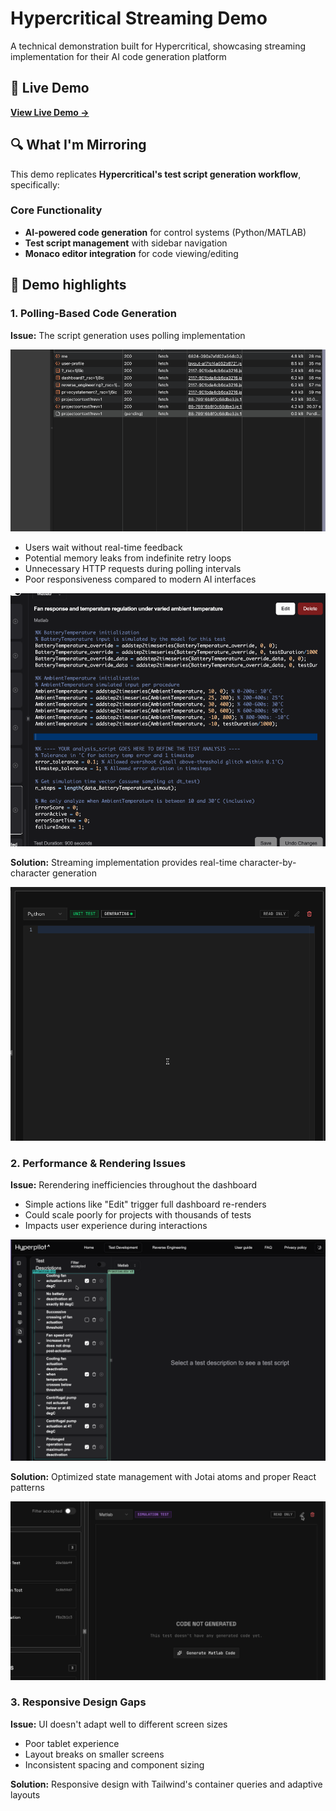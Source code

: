 # Hypercritical Streaming Demo

A technical demonstration built for Hypercritical, showcasing streaming implementation for their AI code generation platform

## 🚀 Live Demo

**[View Live Demo →](https://your-demo-url.vercel.app)**

## 🔍 What I'm Mirroring

This demo replicates **Hypercritical's test script generation workflow**, specifically:

### Core Functionality

- **AI-powered code generation** for control systems (Python/MATLAB)
- **Test script management** with sidebar navigation
- **Monaco editor integration** for code viewing/editing

## 🚨 Demo highlights

### 1. Polling-Based Code Generation

**Issue:** The script generation uses polling implementation

![Network Logs](./public/network-logs.gif)

- Users wait without real-time feedback
- Potential memory leaks from indefinite retry loops
- Unnecessary HTTP requests during polling intervals
- Poor responsiveness compared to modern AI interfaces

![Their Streaming](./public/their%20streaming.gif)

**Solution:** Streaming implementation provides real-time character-by-character generation

![Streaming](./public/streaming.gif)

### 2. Performance & Rendering Issues

**Issue:** Rerendering inefficiencies throughout the dashboard

- Simple actions like "Edit" trigger full dashboard re-renders
- Could scale poorly for projects with thousands of tests
- Impacts user experience during interactions

![Rerender Issue](./public/rerender%20issue.gif)

**Solution:** Optimized state management with Jotai atoms and proper React patterns

![Render Fixed](./public/render-fixed.gif)

### 3. Responsive Design Gaps

**Issue:** UI doesn't adapt well to different screen sizes

- Poor tablet experience
- Layout breaks on smaller screens
- Inconsistent spacing and component sizing

**Solution:** Responsive design with Tailwind's container queries and adaptive layouts
